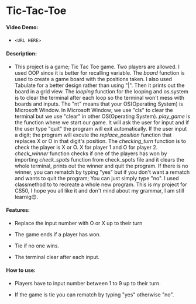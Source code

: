 # Tic-Tac-Toe

#### Video Demo:

* `<URL HERE>`


#### Description:

* This project is a game; Tic Tac Toe game. Two players are allowed. I used OOP since it is better for recalling variable. The
*board* function is used to create a game board with the positions taken. I also used Tabulate for a better design rather than using "|". Then it prints out the board in a grid view. The *looping* function for the looping and os.system is to clear the terminal after each loop so the terminal won't mess with boards and inputs. The "nt" means that your OS(Operating System) is Microsoft Window. In Microsoft Window; we use "cls" to clear the terminal but we use "clear" in other OS(Operating System). *play_game* is the function where we start our game. It will ask the user for input and if the user type "quit" the program will exit automatically. If the user input a digit; the program will excute the *replace_position* function that replaces X or O in that digit's position. The *checking_turn* function is to check the player is X or O. X for player 1 and O for player 2. *check_winner* function checks if one of the players has won by importing *check_spots* function from check_spots file and it clears the whole terminal, prints out the winner and quit the program. If there is no winner, you can rematch by typing "yes" but if you don't want a rematch and wants to quit the program; You can just simply type "no". I used classmethod to to recreate a whole new program. This is my project for CS50, I hope you all like it and don't mind about my grammar, I am still learnig😊.


#### Features:

* Replace the input number with O or X up to their turn

* The game ends if a player has won.

* Tie if no one wins.

* The terminal clear after each input.


#### How to use:

* Players have to input number between 1 to 9 up to their turn.

* If the game is tie you can rematch by typing "yes" otherwise "no".
